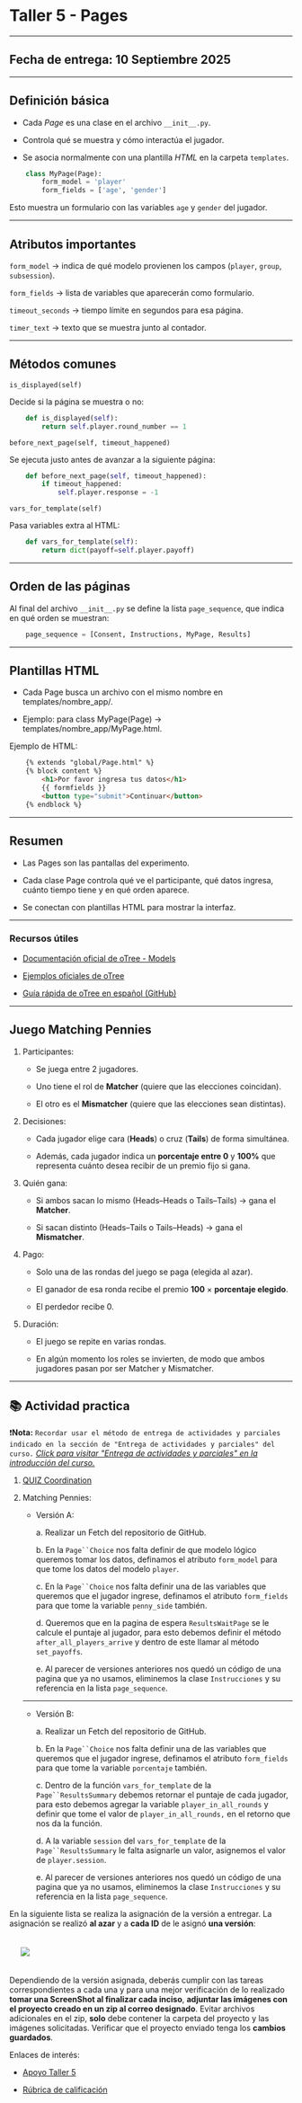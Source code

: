 # Taller 5 - Pages
---
## Fecha de entrega: 10 Septiembre 2025
---

## Definición básica

- Cada *Page* es una clase en el archivo `__init__.py`.

- Controla qué se muestra y cómo interactúa el jugador.

- Se asocia normalmente con una plantilla *HTML* en la carpeta `templates`.

```python
    class MyPage(Page):
        form_model = 'player'
        form_fields = ['age', 'gender']
```

Esto muestra un formulario con las variables `age` y `gender` del jugador.

---

## Atributos importantes

`form_model` → indica de qué modelo provienen los campos (`player`, `group`, `subsession`).

`form_fields` → lista de variables que aparecerán como formulario.

`timeout_seconds` → tiempo límite en segundos para esa página.

`timer_text` → texto que se muestra junto al contador.

---

## Métodos comunes

`is_displayed(self)`

Decide si la página se muestra o no:

```python
    def is_displayed(self):
        return self.player.round_number == 1
```

`before_next_page(self, timeout_happened)`

Se ejecuta justo antes de avanzar a la siguiente página:

```python
    def before_next_page(self, timeout_happened):
        if timeout_happened:
            self.player.response = -1
```

`vars_for_template(self)`

Pasa variables extra al HTML:

```python
    def vars_for_template(self):
        return dict(payoff=self.player.payoff)
```

---

## Orden de las páginas

Al final del archivo `__init__.py` se define la lista `page_sequence`, que indica en qué orden se muestran:

```python
    page_sequence = [Consent, Instructions, MyPage, Results]
```

---

## Plantillas HTML

- Cada Page busca un archivo con el mismo nombre en templates/nombre_app/.

- Ejemplo: para class MyPage(Page) → templates/nombre_app/MyPage.html.

Ejemplo de HTML:

```html
    {% extends "global/Page.html" %}
    {% block content %}
        <h1>Por favor ingresa tus datos</h1>
        {{ formfields }}
        <button type="submit">Continuar</button>
    {% endblock %}
```

---

## Resumen

- Las Pages son las pantallas del experimento.

- Cada clase Page controla qué ve el participante, qué datos ingresa, cuánto tiempo tiene y en qué orden aparece.

- Se conectan con plantillas HTML para mostrar la interfaz.

---

### Recursos útiles

- [Documentación oficial de oTree - Models](https://otree.readthedocs.io/en/latest/pages.html)

- [Ejemplos oficiales de oTree](https://www.otreehub.com/)

- [Guía rápida de oTree en español (GitHub)](https://github.com/otree-org/otree)

---
## Juego Matching Pennies

1. Participantes:

    - Se juega entre 2 jugadores.

    - Uno tiene el rol de **Matcher** (quiere que las elecciones coincidan).

    - El otro es el **Mismatcher** (quiere que las elecciones sean distintas).

2. Decisiones:

    - Cada jugador elige cara (**Heads**) o cruz (**Tails**) de forma simultánea.

    - Además, cada jugador indica un **porcentaje entre 0** y **100%** que representa cuánto desea recibir de un premio fijo si gana.

3. Quién gana:

    - Si ambos sacan lo mismo (Heads–Heads o Tails–Tails) → gana el **Matcher**.

    - Si sacan distinto (Heads–Tails o Tails–Heads) → gana el **Mismatcher**.

4. Pago:

    - Solo una de las rondas del juego se paga (elegida al azar).

    - El ganador de esa ronda recibe el premio **100** × **porcentaje elegido**.

    - El perdedor recibe 0.

5. Duración:

    - El juego se repite en varias rondas.

    - En algún momento los roles se invierten, de modo que ambos jugadores pasan por ser Matcher y Mismatcher.

---
## 📚 Actividad practica 


❗**Nota:** `Recordar usar el método de entrega de actividades y parciales indicado en la sección de "Entrega de actividades y parciales" del curso.` *[Click para visitar "Entrega de actividades y parciales" en la introducción del curso.](../../README.md)*

1. [QUIZ Coordination](https://forms.gle/fkPgumXodH44Xj5i9)

2. Matching Pennies:

    - Versión A:

        a. Realizar un Fetch del repositorio de GitHub.

        b. En la `Page``Choice` nos falta definir de que modelo lógico queremos tomar los datos, definamos el atributo `form_model` para que tome los datos del modelo `player`.

        c. En la `Page``Choice` nos falta definir una de las variables que queremos que el jugador ingrese, definamos el atributo `form_fields` para que tome la variable `penny_side` también.

        d. Queremos que en la pagina de espera `ResultsWaitPage` se le calcule el puntaje al jugador, para esto debemos definir el método `after_all_players_arrive` y dentro de este llamar al método `set_payoffs`.

        e. Al parecer de versiones anteriores nos quedó un código de una pagina que ya no usamos, eliminemos la clase `Instrucciones` y su referencia en la lista `page_sequence`.

    ---

    - Versión B:

        a. Realizar un Fetch del repositorio de GitHub.

        b. En la `Page``Choice` nos falta definir una de las variables que queremos que el jugador ingrese, definamos el atributo `form_fields` para que tome la variable `porcentaje` también.

        c. Dentro de la función `vars_for_template` de la `Page``ResultsSummary` debemos retornar el puntaje de cada jugador, para esto debemos agregar la variable `player_in_all_rounds` y definir que tome el valor de `player_in_all_rounds,` en el retorno que nos da la función.

        d. A la variable `session` del `vars_for_template` de la `Page``ResultsSummary` le falta asignarle un valor, asignemos el valor de `player.session`.

        e. Al parecer de versiones anteriores nos quedó un código de una pagina que ya no usamos, eliminemos la clase `Instrucciones` y su referencia en la lista `page_sequence`.

En la siguiente lista se realiza la asignación de la versión a entregar. La asignación se realizó **al azar** y a **cada ID** de le asignó **una versión**: 

<img src="../../imgs/5/Lista_Taller_5.png" style="margin: 20px;">

Dependiendo de la versión asignada, deberás cumplir con las tareas correspondientes a cada una y para una mejor verificación de lo realizado **tomar una ScreenShot al finalizar cada inciso**, **adjuntar las imágenes con el proyecto creado en un zip al correo designado**. Evitar archivos adicionales en el zip, **solo** debe contener la carpeta del proyecto y las imágenes solicitadas. Verificar que el proyecto enviado tenga los **cambios guardados**.

Enlaces de interés:

- [Apoyo Taller 5]()

- [Rúbrica de calificación](Rubrica_Taller_Matching_Pennies.pdf)